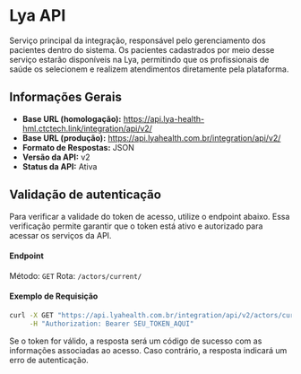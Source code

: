 # Lya API

Serviço principal da integração, responsável pelo gerenciamento dos pacientes dentro do sistema. Os pacientes cadastrados por meio desse serviço estarão disponíveis na Lya, permitindo que os profissionais de saúde os selecionem e realizem atendimentos diretamente pela plataforma.

## Informações Gerais

* **Base URL (homologação):** <https://api.lya-health-hml.ctctech.link/integration/api/v2/>
* **Base URL (produção):** <https://api.lyahealth.com.br/integration/api/v2/>
* **Formato de Respostas:** JSON
* **Versão da API:** v2
* **Status da API:** Ativa

## **Validação de autenticação**

Para verificar a validade do token de acesso, utilize o endpoint abaixo. Essa verificação permite garantir que o token está ativo e autorizado para acessar os serviços da API.

#### Endpoint

Método: `GET`
Rota: `/actors/current/`

#### Exemplo de Requisição

```bash
curl -X GET "https://api.lyahealth.com.br/integration/api/v2/actors/current/" \
     -H "Authorization: Bearer SEU_TOKEN_AQUI"
```

Se o token for válido, a resposta será um código de sucesso com as informações associadas ao acesso. Caso contrário, a resposta indicará um erro de autenticação.
